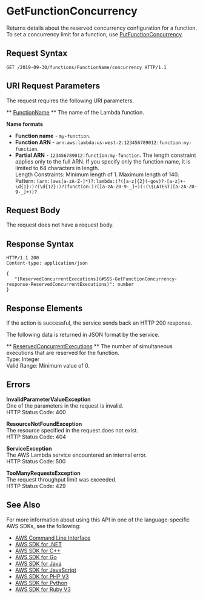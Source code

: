 # GetFunctionConcurrency<a name="API_GetFunctionConcurrency"></a>

Returns details about the reserved concurrency configuration for a function\. To set a concurrency limit for a function, use [PutFunctionConcurrency](API_PutFunctionConcurrency.md)\.

## Request Syntax<a name="API_GetFunctionConcurrency_RequestSyntax"></a>

```
GET /2019-09-30/functions/FunctionName/concurrency HTTP/1.1
```

## URI Request Parameters<a name="API_GetFunctionConcurrency_RequestParameters"></a>

The request requires the following URI parameters\.

 ** [FunctionName](#API_GetFunctionConcurrency_RequestSyntax) **   <a name="SSS-GetFunctionConcurrency-request-FunctionName"></a>
The name of the Lambda function\.  

**Name formats**
+  **Function name** \- `my-function`\.
+  **Function ARN** \- `arn:aws:lambda:us-west-2:123456789012:function:my-function`\.
+  **Partial ARN** \- `123456789012:function:my-function`\.
The length constraint applies only to the full ARN\. If you specify only the function name, it is limited to 64 characters in length\.  
Length Constraints: Minimum length of 1\. Maximum length of 140\.  
Pattern: `(arn:(aws[a-zA-Z-]*)?:lambda:)?([a-z]{2}(-gov)?-[a-z]+-\d{1}:)?(\d{12}:)?(function:)?([a-zA-Z0-9-_]+)(:(\$LATEST|[a-zA-Z0-9-_]+))?` 

## Request Body<a name="API_GetFunctionConcurrency_RequestBody"></a>

The request does not have a request body\.

## Response Syntax<a name="API_GetFunctionConcurrency_ResponseSyntax"></a>

```
HTTP/1.1 200
Content-type: application/json

{
   "[ReservedConcurrentExecutions](#SSS-GetFunctionConcurrency-response-ReservedConcurrentExecutions)": number
}
```

## Response Elements<a name="API_GetFunctionConcurrency_ResponseElements"></a>

If the action is successful, the service sends back an HTTP 200 response\.

The following data is returned in JSON format by the service\.

 ** [ReservedConcurrentExecutions](#API_GetFunctionConcurrency_ResponseSyntax) **   <a name="SSS-GetFunctionConcurrency-response-ReservedConcurrentExecutions"></a>
The number of simultaneous executions that are reserved for the function\.  
Type: Integer  
Valid Range: Minimum value of 0\.

## Errors<a name="API_GetFunctionConcurrency_Errors"></a>

 **InvalidParameterValueException**   
One of the parameters in the request is invalid\.  
HTTP Status Code: 400

 **ResourceNotFoundException**   
The resource specified in the request does not exist\.  
HTTP Status Code: 404

 **ServiceException**   
The AWS Lambda service encountered an internal error\.  
HTTP Status Code: 500

 **TooManyRequestsException**   
The request throughput limit was exceeded\.  
HTTP Status Code: 429

## See Also<a name="API_GetFunctionConcurrency_SeeAlso"></a>

For more information about using this API in one of the language\-specific AWS SDKs, see the following:
+  [AWS Command Line Interface](https://docs.aws.amazon.com/goto/aws-cli/lambda-2015-03-31/GetFunctionConcurrency) 
+  [AWS SDK for \.NET](https://docs.aws.amazon.com/goto/DotNetSDKV3/lambda-2015-03-31/GetFunctionConcurrency) 
+  [AWS SDK for C\+\+](https://docs.aws.amazon.com/goto/SdkForCpp/lambda-2015-03-31/GetFunctionConcurrency) 
+  [AWS SDK for Go](https://docs.aws.amazon.com/goto/SdkForGoV1/lambda-2015-03-31/GetFunctionConcurrency) 
+  [AWS SDK for Java](https://docs.aws.amazon.com/goto/SdkForJava/lambda-2015-03-31/GetFunctionConcurrency) 
+  [AWS SDK for JavaScript](https://docs.aws.amazon.com/goto/AWSJavaScriptSDK/lambda-2015-03-31/GetFunctionConcurrency) 
+  [AWS SDK for PHP V3](https://docs.aws.amazon.com/goto/SdkForPHPV3/lambda-2015-03-31/GetFunctionConcurrency) 
+  [AWS SDK for Python](https://docs.aws.amazon.com/goto/boto3/lambda-2015-03-31/GetFunctionConcurrency) 
+  [AWS SDK for Ruby V3](https://docs.aws.amazon.com/goto/SdkForRubyV3/lambda-2015-03-31/GetFunctionConcurrency) 